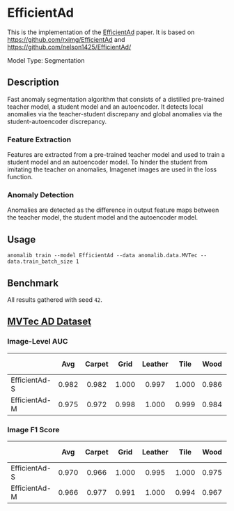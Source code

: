 # EfficientAd

This is the implementation of the [EfficientAd](https://arxiv.org/pdf/2303.14535.pdf) paper. It is based on https://github.com/rximg/EfficientAd and https://github.com/nelson1425/EfficientAd/

Model Type: Segmentation

## Description

Fast anomaly segmentation algorithm that consists of a distilled pre-trained teacher model, a student model and an autoencoder. It detects local anomalies via the teacher-student discrepany and global anomalies via the student-autoencoder discrepancy.

### Feature Extraction

Features are extracted from a pre-trained teacher model and used to train a student model and an autoencoder model. To hinder the student from imitating the teacher on anomalies, Imagenet images are used in the loss function.

### Anomaly Detection

Anomalies are detected as the difference in output feature maps between the teacher model, the student model and the autoencoder model.

## Usage

`anomalib train --model EfficientAd --data anomalib.data.MVTec --data.train_batch_size 1`

## Benchmark

All results gathered with seed `42`.

## [MVTec AD Dataset](https://www.mvtec.com/company/research/datasets/mvtec-ad)

### Image-Level AUC

|               |  Avg  | Carpet | Grid  | Leather | Tile  | Wood  | Bottle | Cable | Capsule | Hazelnut | Metal Nut | Pill  | Screw | Toothbrush | Transistor | Zipper |
| ------------- | :---: | :----: | :---: | :-----: | :---: | :---: | :----: | :---: | :-----: | :------: | :-------: | :---: | :---: | :--------: | :--------: | :----: |
| EfficientAd-S | 0.982 | 0.982  | 1.000 |  0.997  | 1.000 | 0.986 | 1.000  | 0.952 |  0.950  |  0.952   |   0.979   | 0.987 | 0.960 |   0.997    |   0.999    | 0.994  |
| EfficientAd-M | 0.975 | 0.972  | 0.998 |  1.000  | 0.999 | 0.984 | 0.991  | 0.945 |  0.957  |  0.948   |   0.989   | 0.926 | 0.975 |   1.000    |   0.965    | 0.971  |

### Image F1 Score

|               |  Avg  | Carpet | Grid  | Leather | Tile  | Wood  | Bottle | Cable | Capsule | Hazelnut | Metal Nut | Pill  | Screw | Toothbrush | Transistor | Zipper |
| ------------- | :---: | :----: | :---: | :-----: | :---: | :---: | :----: | :---: | :-----: | :------: | :-------: | :---: | :---: | :--------: | :--------: | :----: |
| EfficientAd-S | 0.970 | 0.966  | 1.000 |  0.995  | 1.000 | 0.975 | 1.000  | 0.907 |  0.956  |  0.897   |   0.978   | 0.982 | 0.944 |   0.984    |   0.988    | 0.983  |
| EfficientAd-M | 0.966 | 0.977  | 0.991 |  1.000  | 0.994 | 0.967 | 0.984  | 0.922 |  0.969  |  0.884   |   0.984   | 0.952 | 0.955 |   1.000    |   0.929    | 0.979  |
